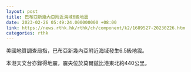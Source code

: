 ```yaml
---
layout: post
title: 巴布亞新幾內亞附近海域6級地震
date: 2023-02-26 05:49:24.000000000 +08:00
link: https://news.rthk.hk/rthk/ch/component/k2/1689527-20230226.htm
categories: rthk
---
```


美國地質調查局指，巴布亞新幾內亞附近海域發生6.5級地震。

本港天文台亦錄得地震，震央位於莫爾玆比港東北約440公里。
